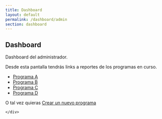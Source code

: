 ```yaml
---
title: Dashboard
layout: default
permalink: /dashboard/admin
section: dashboard
---
```

## Dashboard

<div class="row">
	<div class="col-12">
		<p>Dashboard del administrador.</p>
		<p>Desde esta pantalla tendrás links a reportes de los programas en curso.</p>
		<ul>
			<li><a href="#">Programa A</a></li>
			<li><a href="#">Programa B</a></li>
			<li><a href="#">Programa C</a></li>
			<li><a href="#">Programa D</a></li>
		</ul>
		<p> O tal vez quieras <a href="/programas/crear">Crear un nuevo programa</a></p>

	</div>

</div>
